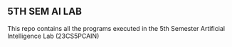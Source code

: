 ## 5TH SEM AI LAB

This repo contains all the programs executed in the 5th Semester Artificial Intelligence Lab (23CS5PCAIN)
